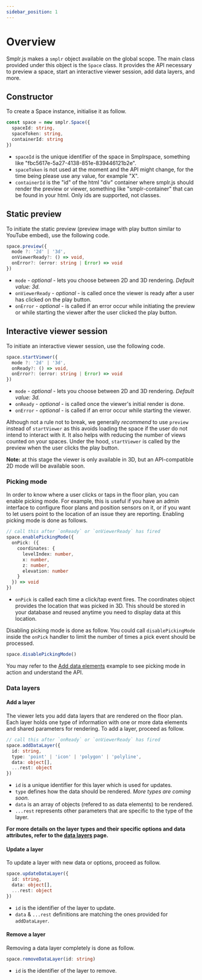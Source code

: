 ```yaml
---
sidebar_position: 1
---
```


# Overview

Smplr.js makes a `smplr` object available on the global scope. The main class provided under this object is the `Space` class. It provides the API necessary to preview a space, start an interactive viewer session, add data layers, and more.

## Constructor

To create a Space instance, initialise it as follow.

```ts
const space = new smplr.Space({
  spaceId: string,
  spaceToken: string,
  containerId: string
})
```

- `spaceId` is the unique identifier of the space in Smplrspace, something like "fbc5617e-5a27-4138-851e-839446121b2e".
- `spaceToken` is not used at the moment and the API might change, for the time being please use any value, for example "X".
- `containerId` is the "id" of the html "div" container where smplr.js should render the preview or viewer, something like "smplr-container" that can be found in your html. Only ids are supported, not classes.

## Static preview

To initiate the static preview (preview image with play button similar to YouTube embed), use the following code.

```ts
space.preview({
  mode ?: '2d' | '3d',
  onViewerReady?: () => void,
  onError?: (error: string | Error) => void
})
```

- `mode` - _optional_ - lets you choose between 2D and 3D rendering. _Default value: 3d._
- `onViewerReady` - _optional_ - is called once the viewer is ready after a user has clicked on the play button.
- `onError` - _optional_ - is called if an error occur while initiating the preview or while starting the viewer after the user clicked the play button.

## Interactive viewer session

To initiate an interactive viewer session, use the following code.

```ts
space.startViewer({
  mode ?: '2d' | '3d',
  onReady?: () => void,
  onError?: (error: string | Error) => void
})
```

- `mode` - _optional_ - lets you choose between 2D and 3D rendering. _Default value: 3d._
- `onReady` - _optional_ - is called once the viewer's initial render is done.
- `onError` - _optional_ - is called if an error occur while starting the viewer.

Although not a rule not to break, we generally _recommend_ to use `preview` instead of `startViewer` as this avoids loading the space if the user do not intend to interact with it. It also helps with reducing the number of views counted on your spaces. Under the hood, `startViewer` is called by the preview when the user clicks the play button.

**Note:** at this stage the viewer is only available in 3D, but an API-compatible 2D mode will be available soon.

### Picking mode

In order to know where a user clicks or taps in the floor plan, you can enable picking mode. For example, this is useful if you have an admin interface to configure floor plans and position sensors on it, or if you want to let users point to the location of an issue they are reporting. Enabling picking mode is done as follows.

```ts
// call this after `onReady` or `onViewerReady` has fired
space.enablePickingMode({
  onPick: ({
    coordinates: {
      levelIndex: number,
      x: number,
      z: number,
      elevation: number
    }
  }) => void
})
```

- `onPick` is called each time a click/tap event fires. The coordinates object provides the location that was picked in 3D. This should be stored in your database and reused anytime you need to display data at this location.

Disabling picking mode is done as follow. You could call `disablePickingMode` inside the `onPick` handler to limit the number of times a pick event should be processed.

```ts
space.disablePickingMode()
```

You may refer to the [Add data elements](/examples/add-data-elements) example to see picking mode in action and understand the API.

### Data layers

#### Add a layer

The viewer lets you add data layers that are rendered on the floor plan. Each layer holds one type of information with one or more data elements and shared parameters for rendering. To add a layer, proceed as follow.

```ts
// call this after `onReady` or `onViewerReady` has fired
space.addDataLayer({
  id: string,
  type: 'point' | 'icon' | 'polygon' | 'polyline',
  data: object[],
  ...rest: object
})
```

- `id` is a unique identifier for this layer which is used for updates.
- `type` defines how the data should be rendered. _More types are coming soon._
- `data` is an array of objects (refered to as data elements) to be rendered.
- `...rest` represents other parameters that are specific to the type of the layer.

**For more details on the layer types and their specific options and data attributes, refer to the [data layers](/api-reference/space/data-layers.md) page.**

#### Update a layer

To update a layer with new data or options, proceed as follow.

```ts
space.updateDataLayer({
  id: string,
  data: object[],
  ...rest: object
})
```

- `id` is the identifier of the layer to update.
- `data` & `...rest` definitions are matching the ones provided for `addDataLayer`.

#### Remove a layer

Removing a data layer completely is done as follow.

```ts
space.removeDataLayer(id: string)
```

- `id` is the identifier of the layer to remove.

